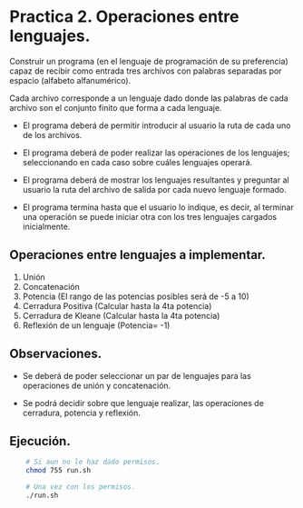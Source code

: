 # Practica 2. Operaciones entre lenguajes.

Construir un programa (en el lenguaje de programación de su preferencia)
capaz de recibir como entrada tres archivos con palabras separadas por
espacio (alfabeto alfanumérico).

Cada archivo corresponde a un lenguaje dado donde las palabras de cada
archivo son el conjunto finito que forma a cada lenguaje.

* El programa deberá de permitir introducir al usuario la ruta de
cada uno de los archivos.

 * El programa deberá de poder realizar las operaciones de los
lenguajes; seleccionando en cada caso sobre cuáles lenguajes
operará.

 * El programa deberá de mostrar los lenguajes resultantes y
preguntar al usuario la ruta del archivo de salida por cada nuevo
lenguaje formado.

 * El programa termina hasta que el usuario lo indique, es decir, al
terminar una operación se puede iniciar otra con los tres lenguajes
cargados inicialmente.

## Operaciones entre lenguajes a implementar.

1. Unión
2. Concatenación
3. Potencia (El rango de las potencias posibles será de -5 a 10)
4. Cerradura Positiva (Calcular hasta la 4ta potencia)
5. Cerradura de Kleane (Calcular hasta la 4ta potencia)
6. Reflexión de un lenguaje (Potencia= -1)

## Observaciones.

* Se deberá de poder seleccionar un par de lenguajes para
las operaciones de unión y concatenación.

* Se podrá decidir sobre que lenguaje realizar, las
operaciones de cerradura, potencia y reflexión.

## Ejecución.

```Bash
    # Si aun no le haz dado permisos.
    chmod 755 run.sh

    # Una vez con los permisos.
    ./run.sh
```